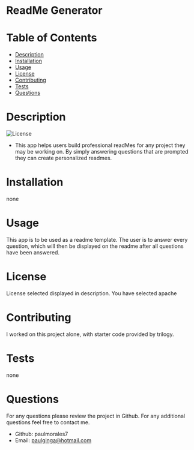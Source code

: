 
  # ReadMe Generator
  
  # Table of Contents
  
  - [Description](#Description)
  - [Installation](#Installation)
  - [Usage](#Usage)
  - [License](#License)
  - [Contributing](#Contributing)
  - [Tests](#Tests)
  - [Questions](#Questions)
  
  # Description
  ![License](https://img.shields.io/badge/License-apache-blue.svg "License Badge")
   - This app helps users build professional readMes for any project they may be working on. By simply answering questions that are prompted they can create personalized readmes.
  # Installation
  none
  # Usage
  This app is to be used as a readme template. The user is to answer every question, which will then be displayed on the readme after all questions have been answered.
  # License
  License selected displayed in description. You have selected 
  apache
  # Contributing
  I worked on this project alone, with starter code provided by trilogy.
  # Tests
  none
  # Questions
  For any questions please review the project in Github. For any additional questions feel free to contact me.
  - Github: paulmorales7
  - Email: paulginga@hotmail.com
  